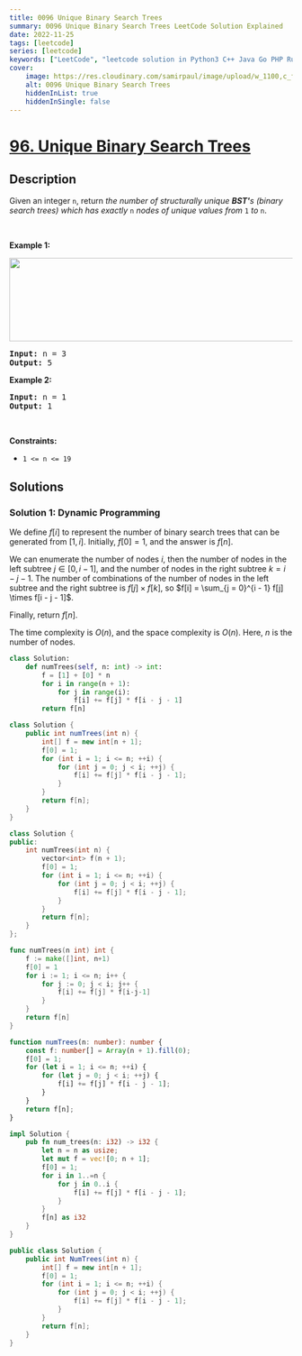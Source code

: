 ```yaml
---
title: 0096 Unique Binary Search Trees
summary: 0096 Unique Binary Search Trees LeetCode Solution Explained
date: 2022-11-25
tags: [leetcode]
series: [leetcode]
keywords: ["LeetCode", "leetcode solution in Python3 C++ Java Go PHP Ruby Swift TypeScript Rust C# JavaScript C", "0096 Unique Binary Search Trees LeetCode Solution Explained in all languages"]
cover:
    image: https://res.cloudinary.com/samirpaul/image/upload/w_1100,c_fit,co_rgb:FFFFFF,l_text:Arial_75_bold:0096 Unique Binary Search Trees - Solution Explained/problem-solving.webp
    alt: 0096 Unique Binary Search Trees
    hiddenInList: true
    hiddenInSingle: false
---
```



# [96. Unique Binary Search Trees](https://leetcode.com/problems/unique-binary-search-trees)


## Description

<p>Given an integer <code>n</code>, return <em>the number of structurally unique <strong>BST&#39;</strong>s (binary search trees) which has exactly </em><code>n</code><em> nodes of unique values from</em> <code>1</code> <em>to</em> <code>n</code>.</p>

<p>&nbsp;</p>
<p><strong class="example">Example 1:</strong></p>
<img alt="" src="https://fastly.jsdelivr.net/gh/doocs/leetcode@main/solution/0000-0099/0096.Unique%20Binary%20Search%20Trees/images/uniquebstn3.jpg" style="width: 600px; height: 148px;" />
<pre>
<strong>Input:</strong> n = 3
<strong>Output:</strong> 5
</pre>

<p><strong class="example">Example 2:</strong></p>

<pre>
<strong>Input:</strong> n = 1
<strong>Output:</strong> 1
</pre>

<p>&nbsp;</p>
<p><strong>Constraints:</strong></p>

<ul>
	<li><code>1 &lt;= n &lt;= 19</code></li>
</ul>

## Solutions

### Solution 1: Dynamic Programming

We define $f[i]$ to represent the number of binary search trees that can be generated from $[1, i]$. Initially, $f[0] = 1$, and the answer is $f[n]$.

We can enumerate the number of nodes $i$, then the number of nodes in the left subtree $j \in [0, i - 1]$, and the number of nodes in the right subtree $k = i - j - 1$. The number of combinations of the number of nodes in the left subtree and the right subtree is $f[j] \times f[k]$, so $f[i] = \sum_{j = 0}^{i - 1} f[j] \times f[i - j - 1]$.

Finally, return $f[n]$.

The time complexity is $O(n)$, and the space complexity is $O(n)$. Here, $n$ is the number of nodes.

<!-- tabs:start -->

```python
class Solution:
    def numTrees(self, n: int) -> int:
        f = [1] + [0] * n
        for i in range(n + 1):
            for j in range(i):
                f[i] += f[j] * f[i - j - 1]
        return f[n]
```

```java
class Solution {
    public int numTrees(int n) {
        int[] f = new int[n + 1];
        f[0] = 1;
        for (int i = 1; i <= n; ++i) {
            for (int j = 0; j < i; ++j) {
                f[i] += f[j] * f[i - j - 1];
            }
        }
        return f[n];
    }
}
```

```cpp
class Solution {
public:
    int numTrees(int n) {
        vector<int> f(n + 1);
        f[0] = 1;
        for (int i = 1; i <= n; ++i) {
            for (int j = 0; j < i; ++j) {
                f[i] += f[j] * f[i - j - 1];
            }
        }
        return f[n];
    }
};
```

```go
func numTrees(n int) int {
	f := make([]int, n+1)
	f[0] = 1
	for i := 1; i <= n; i++ {
		for j := 0; j < i; j++ {
			f[i] += f[j] * f[i-j-1]
		}
	}
	return f[n]
}
```

```ts
function numTrees(n: number): number {
    const f: number[] = Array(n + 1).fill(0);
    f[0] = 1;
    for (let i = 1; i <= n; ++i) {
        for (let j = 0; j < i; ++j) {
            f[i] += f[j] * f[i - j - 1];
        }
    }
    return f[n];
}
```

```rust
impl Solution {
    pub fn num_trees(n: i32) -> i32 {
        let n = n as usize;
        let mut f = vec![0; n + 1];
        f[0] = 1;
        for i in 1..=n {
            for j in 0..i {
                f[i] += f[j] * f[i - j - 1];
            }
        }
        f[n] as i32
    }
}
```

```cs
public class Solution {
    public int NumTrees(int n) {
        int[] f = new int[n + 1];
        f[0] = 1;
        for (int i = 1; i <= n; ++i) {
            for (int j = 0; j < i; ++j) {
                f[i] += f[j] * f[i - j - 1];
            }
        }
        return f[n];
    }
}
```

<!-- tabs:end -->

<!-- end -->
